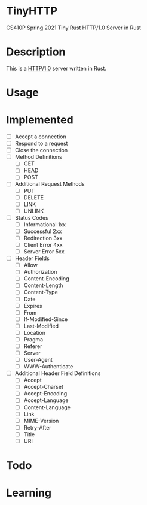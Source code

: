 # TinyHTTP

CS410P Spring 2021 Tiny Rust HTTP/1.0 Server in Rust

# Description

This is a [HTTP/1.0](https://www.ietf.org/rfc/rfc1945.txt) server written in
Rust. 

# Usage

# Implemented

- [ ] Accept a connection
- [ ] Respond to a request
- [ ] Close the connection
- [ ] Method Definitions
  - [ ] GET
  - [ ] HEAD
  - [ ] POST
- [ ] Additional Request Methods
  - [ ] PUT
  - [ ] DELETE
  - [ ] LINK
  - [ ] UNLINK
- [ ] Status Codes
  - [ ] Informational 1xx
  - [ ] Successful 2xx
  - [ ] Redirection 3xx
  - [ ] Client Error 4xx
  - [ ] Server Error 5xx
- [ ] Header Fields
  - [ ] Allow
  - [ ] Authorization
  - [ ] Content-Encoding
  - [ ] Content-Length
  - [ ] Content-Type
  - [ ] Date
  - [ ] Expires
  - [ ] From
  - [ ] If-Modified-Since
  - [ ] Last-Modified
  - [ ] Location
  - [ ] Pragma
  - [ ] Referer
  - [ ] Server
  - [ ] User-Agent
  - [ ] WWW-Authenticate
- [ ] Additional Header Field Definitions
  - [ ] Accept
  - [ ] Accept-Charset
  - [ ] Accept-Encoding
  - [ ] Accept-Language
  - [ ] Content-Language
  - [ ] Link
  - [ ] MIME-Version
  - [ ] Retry-After
  - [ ] Title
  - [ ] URI

# Todo

# Learning
